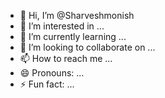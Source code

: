 - 👋 Hi, I’m @Sharveshmonish
- 👀 I’m interested in ...
- 🌱 I’m currently learning ...
- 💞️ I’m looking to collaborate on ...
- 📫 How to reach me ...
- 😄 Pronouns: ...
- ⚡ Fun fact: ...

<!---
Sharveshmonish/Sharveshmonish is a ✨ special ✨ repository because its `README.md` (this file) appears on your GitHub profile.
You can click the Preview link to take a look at your changes.
--->
